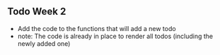 ## Todo Week 2

- Add the code to the functions that will add a new todo
- note: The code is already in place to render all todos (including the newly added one)